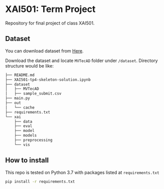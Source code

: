 # XAI501: Term Project

Repository for final project of class XAI501.

## Dataset

You can download dataset from [Here](https://drive.google.com/file/d/1p9FAosd6LhtYLg9Ohj4cUkS4DxWFdRLj/view?usp=sharing).

Download the dataset and locate `MVTecAD` folder under `/dataset`. Directory structure would be like:

```bash
├── README.md
├── XAI501-tp4-skeleton-solution.ipynb
├── dataset
│   ├── MVTecAD
│   ├── sample_submit.csv
├── main.py
├── out
│   └── cache
├── requirements.txt
└── xai
    ├── data
    ├── eval
    ├── model
    ├── models
    ├── preprocessing
    └── vis
```

## How to install

This repo is tested on Python 3.7 with packages listed at `requirements.txt`

```bash
pip install -r requirements.txt
```


